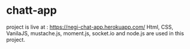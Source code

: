 # chatt-app
project is live at : https://negi-chat-app.herokuapp.com/
Html, CSS, VanilaJS, mustache.js, moment.js, socket.io and node.js are used in this project.
